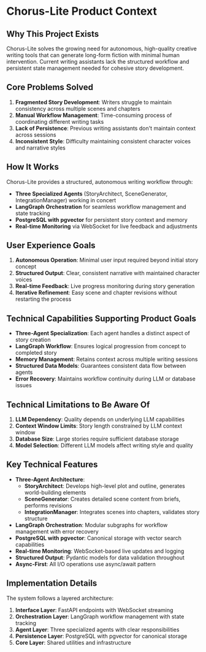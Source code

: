 # Chorus-Lite Product Context

## Why This Project Exists
Chorus-Lite solves the growing need for autonomous, high-quality creative writing tools that can generate long-form fiction with minimal human intervention. Current writing assistants lack the structured workflow and persistent state management needed for cohesive story development.

## Core Problems Solved
1. **Fragmented Story Development**: Writers struggle to maintain consistency across multiple scenes and chapters
2. **Manual Workflow Management**: Time-consuming process of coordinating different writing tasks
3. **Lack of Persistence**: Previous writing assistants don't maintain context across sessions
4. **Inconsistent Style**: Difficulty maintaining consistent character voices and narrative styles

## How It Works
Chorus-Lite provides a structured, autonomous writing workflow through:
- **Three Specialized Agents** (StoryArchitect, SceneGenerator, IntegrationManager) working in concert
- **LangGraph Orchestration** for seamless workflow management and state tracking
- **PostgreSQL with pgvector** for persistent story context and memory
- **Real-time Monitoring** via WebSocket for live feedback and adjustments

## User Experience Goals
1. **Autonomous Operation**: Minimal user input required beyond initial story concept
2. **Structured Output**: Clear, consistent narrative with maintained character voices
3. **Real-time Feedback**: Live progress monitoring during story generation
4. **Iterative Refinement**: Easy scene and chapter revisions without restarting the process

## Technical Capabilities Supporting Product Goals
- **Three-Agent Specialization**: Each agent handles a distinct aspect of story creation
- **LangGraph Workflow**: Ensures logical progression from concept to completed story
- **Memory Management**: Retains context across multiple writing sessions
- **Structured Data Models**: Guarantees consistent data flow between agents
- **Error Recovery**: Maintains workflow continuity during LLM or database issues

## Technical Limitations to Be Aware Of
1. **LLM Dependency**: Quality depends on underlying LLM capabilities
2. **Context Window Limits**: Story length constrained by LLM context window
3. **Database Size**: Large stories require sufficient database storage
4. **Model Selection**: Different LLM models affect writing style and quality

## Key Technical Features
- **Three-Agent Architecture**: 
  - **StoryArchitect**: Develops high-level plot and outline, generates world-building elements
  - **SceneGenerator**: Creates detailed scene content from briefs, performs revisions
  - **IntegrationManager**: Integrates scenes into chapters, validates story structure
- **LangGraph Orchestration**: Modular subgraphs for workflow management with error recovery
- **PostgreSQL with pgvector**: Canonical storage with vector search capabilities
- **Real-time Monitoring**: WebSocket-based live updates and logging
- **Structured Output**: Pydantic models for data validation throughout
- **Async-First**: All I/O operations use async/await pattern

## Implementation Details
The system follows a layered architecture:
1. **Interface Layer**: FastAPI endpoints with WebSocket streaming
2. **Orchestration Layer**: LangGraph workflow management with state tracking
3. **Agent Layer**: Three specialized agents with clear responsibilities
4. **Persistence Layer**: PostgreSQL with pgvector for canonical storage
5. **Core Layer**: Shared utilities and infrastructure
